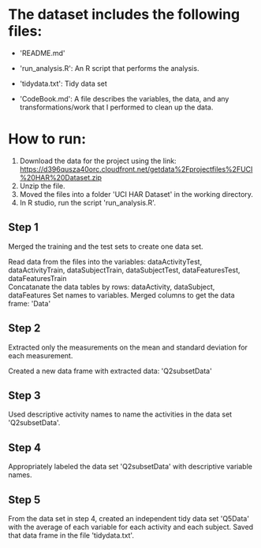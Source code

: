 The dataset includes the following files:
=========================================

- 'README.md'

- 'run_analysis.R': An R script that performs the analysis.
 
- 'tidydata.txt': Tidy data set

- 'CodeBook.md': A file describes the variables, the data, and any transformations/work that I performed to clean up the data.


How to run:
===========
1. Download the data for the project using the link: https://d396qusza40orc.cloudfront.net/getdata%2Fprojectfiles%2FUCI%20HAR%20Dataset.zip
2. Unzip the file.
3. Moved the files into a folder 'UCI HAR Dataset' in the working directory.
4. In R studio, run the script 'run_analysis.R'.

Step 1 
------
Merged the training and the test sets to create one data set.

Read data from the files into the variables: dataActivityTest,  dataActivityTrain, dataSubjectTrain,  dataSubjectTest, dataFeaturesTest,  dataFeaturesTrain  
Concatanate the data tables by rows: dataActivity, dataSubject, dataFeatures
Set names to variables.
Merged columns to get the data frame: 'Data'

Step 2
------
Extracted only the measurements on the mean and standard deviation for each measurement.

Created a new data frame with extracted data: 'Q2subsetData'

Step 3
------
Used descriptive activity names to name the activities in the data set 'Q2subsetData'.

Step 4
------
Appropriately labeled the data set 'Q2subsetData' with descriptive variable names.

Step 5
------
From the data set in step 4, created an independent tidy data set 'Q5Data' with the average of each variable for each activity and each subject.
Saved that data frame in the file 'tidydata.txt'.
